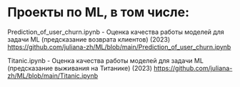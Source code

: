 # Проекты по ML, в том числе:

Prediction_of_user_churn.ipynb - Оценка качества работы моделей для задачи ML (предсказание возврата клиентов) (2023)	https://github.com/juliana-zh/ML/blob/main/Prediction_of_user_churn.ipynb

Titanic.ipynb - Оценка качества работы моделей для задачи ML (предсказание выживания на Титанике) (2023)	https://github.com/juliana-zh/ML/blob/main/Titanic.ipynb





